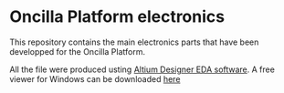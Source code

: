 # Oncilla Platform electronics

This repository contains the main electronics parts that have been developped for the Oncilla Platform. 

All the file were produced usting [Altium Designer EDA software](http://www.altium.com). A free viewer for Windows can be downloaded [here](http://www.altium.com/en/products/downloads)
